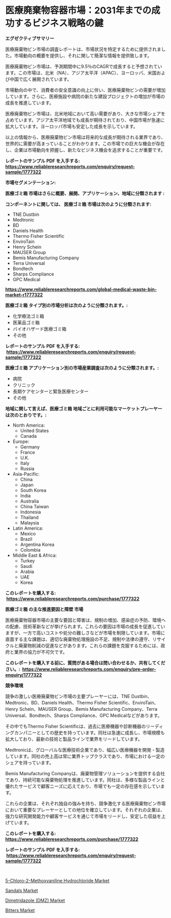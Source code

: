 <p><h1>医療廃棄物容器市場：2031年までの成功するビジネス戦略の鍵</h1></p><p><strong>エグゼクティブサマリー</strong></p>
<p><p>医療廃棄物ビン市場の調査レポートは、市場状況を特定するために提供されました。市場動向の概要を提供し、それに関して簡潔な情報を提供致します。</p><p>医療廃棄物ビン市場は、予測期間中に9.5％のCAGRで成長すると予想されています。この市場は、北米（NA）、アジア太平洋（APAC）、ヨーロッパ、米国および中国で広く展開されています。</p><p>市場動向の中で、消費者の安全意識の向上に伴い、医療廃棄物ビンの需要が増加しています。さらに、医療施設や病院の新たな建設プロジェクトの増加が市場の成長を推進しています。</p><p>医療廃棄物ビン市場は、北米地域において高い需要があり、大きな市場シェアを占めています。アジア太平洋地域でも成長が期待されており、中国市場が急速に拡大しています。ヨーロッパ市場も安定した成長を示しています。</p><p>以上の情報から、医療廃棄物ビン市場は将来的な成長が期待される業界であり、世界的に需要が高まっていることがわかります。この市場での巨大な機会が存在し、企業は市場動向を把握し、新たなビジネス機会を追求することが重要です。</p></p>
<p><strong>レポートのサンプル PDF を入手する: <a href="https://www.reliableresearchreports.com/enquiry/request-sample/1777322">https://www.reliableresearchreports.com/enquiry/request-sample/1777322</a></strong></p>
<p><strong>市場セグメンテーション:</strong></p>
<p><strong> 医療ゴミ箱 市場はさらに概要、展開、アプリケーション、地域に分類されます :</strong></p>
<p><strong>コンポーネントに関しては、 医療ゴミ箱 市場は次のように分類されます: &nbsp;</strong></p>
<p><ul><li>TNE Dustbin</li><li>Medtronic</li><li>BD</li><li>Daniels Health</li><li>Thermo Fisher Scientific</li><li>EnviroTain</li><li>Henry Schein</li><li>MAUSER Group</li><li>Bemis Manufacturing Company</li><li>Terra Universal</li><li>Bondtech</li><li>Sharps Compliance</li><li>GPC Medical</li></ul></p>
<p><strong><a href="https://www.reliableresearchreports.com/global-medical-waste-bin-market-r1777322">https://www.reliableresearchreports.com/global-medical-waste-bin-market-r1777322</a></strong></p>
<p><strong> 医療ゴミ箱 タイプ別の市場分析は次のように分類されます。:</strong></p>
<p><ul><li>化学療法ゴミ箱</li><li>医薬品ゴミ箱</li><li>バイオハザード医療ゴミ箱</li><li>その他</li></ul></p>
<p><strong>レポートのサンプル PDF を入手する: &nbsp;<a href="https://www.reliableresearchreports.com/enquiry/request-sample/1777322">https://www.reliableresearchreports.com/enquiry/request-sample/1777322</a></strong></p>
<p><strong> 医療ゴミ箱 アプリケーション別の市場産業調査は次のように分類されます。:</strong></p>
<p><ul><li>病院</li><li>クリニック</li><li>長期ケアセンターと緊急医療センター</li><li>その他</li></ul></p>
<p><strong>地域に関して言えば、医療ゴミ箱 地域ごとに利用可能なマーケットプレーヤーは次のとおりです。:</strong></p>
<p><ul>
    <li>
        North America:
        <ul>
            <li>United States</li>
            <li>Canada</li>
        </ul>
    </li>
    <li>
        Europe:
        <ul>
            <li>Germany</li>
            <li>France</li>
            <li>U.K.</li>
            <li>Italy</li>
            <li>Russia</li>
        </ul>
    </li>
    <li>
        Asia-Pacific:
        <ul>
            <li>China</li>
            <li>Japan</li>
            <li>South Korea</li>
            <li>India</li>
            <li>Australia</li>
            <li>China Taiwan</li>
            <li>Indonesia</li>
            <li>Thailand</li>
            <li>Malaysia</li>
        </ul>
    </li>
    <li>
        Latin America:
        <ul>
            <li>Mexico</li>
            <li>Brazil</li>
            <li>Argentina Korea</li>
            <li>Colombia</li>
        </ul>
    </li>
    <li>
        Middle East & Africa:
        <ul>
            <li>Turkey</li>
            <li>Saudi</li>
            <li>Arabia</li>
            <li>UAE</li>
            <li>Korea</li>
        </ul>
    </li>
    </ul></p>
<p><strong>このレポートを購入する: &nbsp;<a href="https://www.reliableresearchreports.com/purchase/1777322">https://www.reliableresearchreports.com/purchase/1777322</a></strong></p>
<p><strong>医療ゴミ箱 の主な推進要因と障壁 市場</strong></p>
<p><p>医療廃棄物容器市場の主要な要因と障害は、規制の増加、感染症の予防、環境への配慮、技術革新などが挙げられます。これらの要因は市場の成長を促進していますが、一方で高いコストや処分の難しさなどが市場を制限しています。市場に直面する主な課題は、適切な廃棄物処理施設の不足、規制や法律の遵守、リサイクルと廃棄物削減の促進などがあります。これらの課題を克服するためには、政府と業界の協力が不可欠です。</p></p>
<p><strong>このレポートを購入する前に、質問がある場合は問い合わせるか、共有してください。:&nbsp; <a href="https://www.reliableresearchreports.com/enquiry/pre-order-enquiry/1777322">https://www.reliableresearchreports.com/enquiry/pre-order-enquiry/1777322</a></strong></p>
<p><strong>競争環境</strong></p>
<p><p>競争の激しい医療廃棄物ビン市場の主要プレーヤーには、TNE Dustbin、Medtronic、BD、Daniels Health、Thermo Fisher Scientific、EnviroTain、Henry Schein、MAUSER Group、Bemis Manufacturing Company、Terra Universal、Bondtech、Sharps Compliance、GPC Medicalなどがあります。</p><p>その中でもThermo Fisher Scientificは、過去に医療機器や診断機器のリーディングカンパニーとしての歴史を持っています。同社は急速に成長し、市場規模も拡大しており、最新の技術と製品ラインで業界をリードしています。</p><p>Medtronicは、グローバルな医療技術企業であり、幅広い医療機器を開発・製造しています。同社の売上高は常に業界トップクラスであり、市場における一定のシェアを持っています。</p><p>Bemis Manufacturing Companyは、廃棄物管理ソリューションを提供する会社であり、持続可能な廃棄物処理を推進しています。同社は、多様な製品ラインと優れたサービスで顧客ニーズに応えており、市場でも一定の存在感を示しています。</p><p>これらの企業は、それぞれ独自の強みを持ち、競争激化する医療廃棄物ビン市場において重要なプレーヤーとしての地位を確立しています。それぞれの企業は、強力な研究開発能力や顧客サービスを通じて市場をリードし、安定した収益を上げています。</p></p>
<p><strong>このレポートを購入する: &nbsp; <a href="https://www.reliableresearchreports.com/purchase/1777322">https://www.reliableresearchreports.com/purchase/1777322</a></strong></p>
<p><strong>レポートのサンプル PDF を入手する: &nbsp;<a href="https://www.reliableresearchreports.com/enquiry/request-sample/1777322">https://www.reliableresearchreports.com/enquiry/request-sample/1777322</a></strong><strong></strong></p>
<p>&nbsp;</p>
<p><p><a href="https://www.linkedin.com/pulse/5-chloro-2-methoxyaniline-hydrochloride-market-goal-estimating-bqnxe?trackingId=Rnhwnexo6HfC7rjEi8jhGg%3D%3D">5-Chloro-2-Methoxyaniline Hydrochloride Market</a></p><p><a href="https://github.com/kufem1/Market-Research-Report-List-2/blob/main/sandals-market.md">Sandals Market</a></p><p><a href="https://www.linkedin.com/pulse/dimetridazole-dmz-market-size-growing-forecasted-period-nfnue?trackingId=zSM22oGCZvXyM%2Fy%2B1B7liw%3D%3D">Dimetridazole (DMZ) Market</a></p><p><a href="https://github.com/singletonthaxterkelliehr2df/Market-Research-Report-List-2/blob/main/bitters-market.md">Bitters Market</a></p></p>